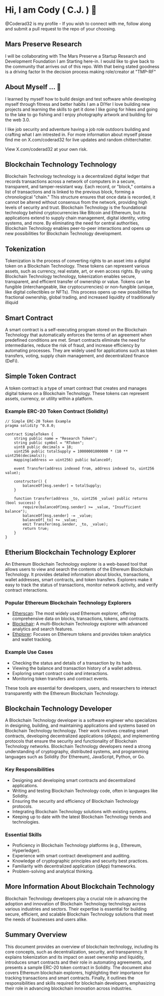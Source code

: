 # Hi, I am Cody ( C.J. ) 🍊

@Coderad32 is my profile - If you wish to connect with me, follow along and submit a pull request to the repo of your choosing.

## Mars Preserve Research

I will be collaborating with The Mars Preserve a Startup Research and Development Foundation I am Starting here-in.
I would like to give back to the community that arrives out of this repo. With that being stated goodness is a driving factor
In the decision process making role/creator at "TMP-RF"


## About Myself ... 🚀 

I learned by myself how to build design and test software while developing myself through fitness and better habits
I am a DIYer I love building new projects and learning the skills to get it done I like going for hikes
and going to the lake to go fishing and I enjoy photography artwork and building for the web 3.0.

I like job security and adventure having a job role outdoors building and crafting what I am intrested in.
For more information about myself please find me on X.com/coderad32 for live updates and random chitterchatter.

View X.com/coderad32 at your own risk.


## Blockchain Technology Technology

Blockchain Technology technology is a decentralized digital ledger that records transactions across a network of computers in a secure, transparent, and tamper-resistant way. Each record, or "block," contains a list of transactions and is linked to the previous block, forming a chronological "chain." This structure ensures that once data is recorded, it cannot be altered without consensus from the network, providing high levels of security and trust. Blockchain Technology is the foundational technology behind cryptocurrencies like Bitcoin and Ethereum, but its applications extend to supply chain management, digital identity, voting systems, and more. By eliminating the need for central authorities, Blockchain Technology enables peer-to-peer interactions and opens up new possibilities for Blockchain Technology development.

## Tokenization

Tokenization is the process of converting rights to an asset into a digital token on a Blockchain Technology. These tokens can represent various assets, such as currency, real estate, art, or even access rights. By using Blockchain Technology technology, tokenization enables secure, transparent, and efficient transfer of ownership or value. Tokens can be fungible (interchangeable, like cryptocurrencies) or non-fungible (unique, like digital collectibles or NFTs). This process opens up new possibilities for fractional ownership, global trading, and increased liquidity of traditionally illiquid

## Smart Contract

A smart contract is a self-executing program stored on the Blockchain Technology that automatically enforces the terms of an agreement when predefined conditions are met. Smart contracts eliminate the need for intermediaries, reduce the risk of fraud, and increase efficiency by automating processes. They are widely used for applications such as token transfers, voting, supply chain management, and decentralized finance (DeFi).


## Simple Token Contract

A token contract is a type of smart contract that creates and manages digital tokens on a Blockchain Technology. These tokens can represent assets, currency, or utility within a platform.

### Example ERC-20 Token Contract (Solidity)

```solidity
// Simple ERC-20 Token Example
pragma solidity ^0.8.0;

contract SimpleToken {
    string public name = "Research Token";
    string public symbol = "RToken";
    uint8 public decimals = 18;
    uint256 public totalSupply = 10000001000000 * (10 ** uint256(decimals));
    mapping(address => uint256) public balanceOf;

    event Transfer(address indexed from, address indexed to, uint256 value);

    constructor() {
        balanceOf[msg.sender] = totalSupply;
    }

    function transfer(address _to, uint256 _value) public returns (bool success) {
        require(balanceOf[msg.sender] >= _value, "Insufficient balance");
        balanceOf[msg.sender] -= _value;
        balanceOf[_to] += _value;
        emit Transfer(msg.sender, _to, _value);
        return true;
    }
}
```
## Etherium Blockchain Technology Explorer

An Ethereum Blockchain Technology explorer is a web-based tool that allows users to view and search the contents of the Ethereum Blockchain Technology. It provides detailed information about blocks, transactions, wallet addresses, smart contracts, and token transfers. Explorers make it easy to track the status of transactions, monitor network activity, and verify contract interactions.

### Popular Ethereum Blockchain Technology Explorers

- [Etherscan](https://etherscan.io/): The most widely used Ethereum explorer, offering comprehensive data on blocks, transactions, tokens, and contracts.
- [Blockchair](https://blockchair.com/ethereum): A multi-Blockchain Technology explorer with advanced analytics and search features.
- [Ethplorer](https://ethplorer.io/): Focuses on Ethereum tokens and provides token analytics and wallet tracking.

### Example Use Cases

- Checking the status and details of a transaction by its hash.
- Viewing the balance and transaction history of a wallet address.
- Exploring smart contract code and interactions.
- Monitoring token transfers and contract events.

These tools are essential for developers, users, and researchers to interact transparently with the Ethereum Blockchain Technology.

## Blockchain Technology Developer

A Blockchain Technology developer is a software engineer who specializes in designing, building, and maintaining applications and systems based on Blockchain Technology technology. Their work involves creating smart contracts, developing decentralized applications (dApps), and implementing protocols that ensure the security and functionality of Blockchain Technology networks. Blockchain Technology developers need a strong understanding of cryptography, distributed systems, and programming languages such as Solidity (for Ethereum), JavaScript, Python, or Go.

### Key Responsibilities

- Designing and developing smart contracts and decentralized applications.
- Writing and testing Blockchain Technology code, often in languages like Solidity.
- Ensuring the security and efficiency of Blockchain Technology protocols.
- Integrating Blockchain Technology solutions with existing systems.
- Keeping up to date with the latest Blockchain Technology trends and technologies.

### Essential Skills

- Proficiency in Blockchain Technology platforms (e.g., Ethereum, Hyperledger).
- Experience with smart contract development and auditing.
- Knowledge of cryptographic principles and security best practices.
- Familiarity with decentralized application (dApp) frameworks.
- Problem-solving and analytical thinking.

## More Information About Blockchain Technology

Blockchain Technology developers play a crucial role in advancing the adoption and innovation of Blockchain Technology technology across various industries and sectors. Their expertise is essential for building secure, efficient, and scalable Blockchain Technology solutions that meet the needs of businesses and users alike.

## Summary Overview

This document provides an overview of blockchain technology, including its core concepts, such as decentralization, security, and transparency. It explains tokenization and its impact on asset ownership and liquidity, introduces smart contracts and their role in automating agreements, and presents a sample ERC-20 token contract in Solidity. The document also covers Ethereum blockchain explorers, highlighting their importance for tracking transactions and smart contracts. Finally, it outlines the responsibilities and skills required for blockchain developers, emphasizing their role in advancing blockchain innovation across industries.


